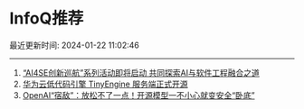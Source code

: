 # InfoQ推荐

最近更新时间: 2024-01-22 11:02:46

--- 
1. [“AI4SE创新巡航”系列活动即将启动 共同探索AI与软件工程融合之道](https://www.infoq.cn/article/00W3AvkeCQ8gvrlZogtG) 
2. [华为云低代码引擎 TinyEngine 服务端正式开源](https://www.infoq.cn/article/H97rFm7UrBoj4cfz51ar) 
3. [OpenAI“宿敌”：放松不了一点！开源模型一不小心就变安全“卧底”](https://www.infoq.cn/article/UVIXqXA6whzvyeX6MbSJ) 
